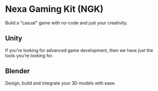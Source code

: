 # Nexa Gaming Kit (NGK)

Build a "casual" game with no-code and just your creativity.


## Unity

If you're looking for advanced game development, then we have just the tools you're looking for.


## Blender

Design, build and integrate your 3D models with ease.
